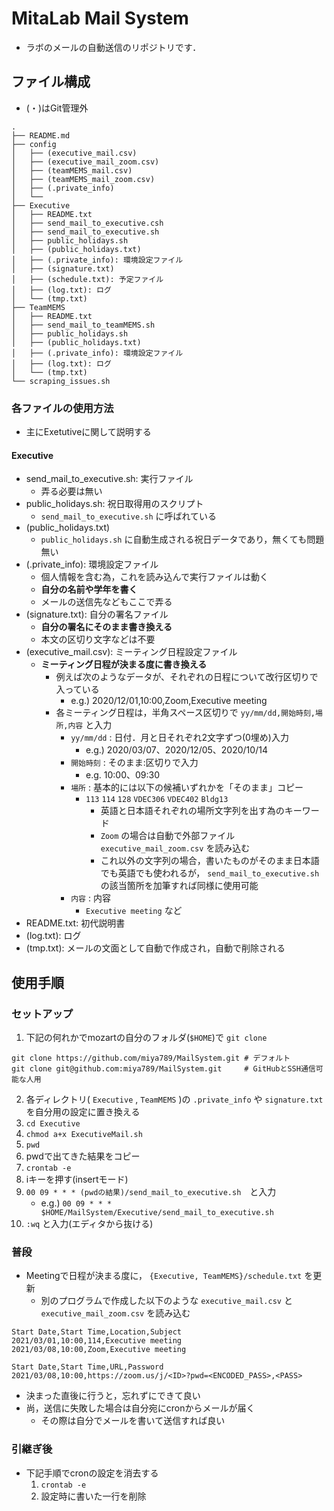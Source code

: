 # MitaLab Mail System
- ラボのメールの自動送信のリポジトリです．

## ファイル構成
- (・)はGit管理外
```
.
├── README.md
├── config
│   ├── (executive_mail.csv)
│   ├── (executive_mail_zoom.csv)
│   ├── (teamMEMS_mail.csv)
│   ├── (teamMEMS_mail_zoom.csv)
│   ├── (.private_info)
│   └── 
├── Executive
│   ├── README.txt
│   ├── send_mail_to_executive.csh
│   ├── send_mail_to_executive.sh
│   ├── public_holidays.sh
│   ├── (public_holidays.txt)
│   ├── (.private_info): 環境設定ファイル
│   ├── (signature.txt)
│   ├── (schedule.txt): 予定ファイル
│   ├── (log.txt): ログ
│   └── (tmp.txt)
├── TeamMEMS
│   ├── README.txt
│   ├── send_mail_to_teamMEMS.sh
│   ├── public_holidays.sh
│   ├── (public_holidays.txt)
│   ├── (.private_info): 環境設定ファイル
│   ├── (log.txt): ログ
│   └── (tmp.txt)
└── scraping_issues.sh
```

### 各ファイルの使用方法
- 主にExetutiveに関して説明する
#### Executive
- send_mail_to_executive.sh: 実行ファイル
  - 弄る必要は無い
- public_holidays.sh: 祝日取得用のスクリプト
  - `send_mail_to_executive.sh` に呼ばれている
- (public_holidays.txt)
  - `public_holidays.sh` に自動生成される祝日データであり，無くても問題無い
- (.private_info): 環境設定ファイル
  - 個人情報を含む為，これを読み込んで実行ファイルは動く
  - **自分の名前や学年を書く**
  - メールの送信先などもここで弄る
- (signature.txt): 自分の署名ファイル
  - **自分の署名にそのまま書き換える**
  - 本文の区切り文字などは不要
- (executive_mail.csv): ミーティング日程設定ファイル
  - **ミーティング日程が決まる度に書き換える**
    - 例えば次のようなデータが、それぞれの日程について改行区切りで入っている
      - e.g.) 2020/12/01,10:00,Zoom,Executive meeting
    - 各ミーティング日程は，半角スペース区切りで `yy/mm/dd,開始時刻,場所,内容` と入力
      - `yy/mm/dd` : 日付．月と日それぞれ2文字ずつ(0埋め)入力
        - e.g.) 2020/03/07、2020/12/05、2020/10/14
      - `開始時刻` : そのまま:区切りで入力
        - e.g. 10:00、09:30
      - `場所` : 基本的には以下の候補いずれかを「そのまま」コピー
        - `113` `114` `128` `VDEC306` `VDEC402` `Bldg13`
          - 英語と日本語それぞれの場所文字列を出す為のキーワード
          - `Zoom` の場合は自動で外部ファイル `executive_mail_zoom.csv` を読み込む
          - これ以外の文字列の場合，書いたものがそのまま日本語でも英語でも使われるが， `send_mail_to_executive.sh` の該当箇所を加筆すれば同様に使用可能
      - `内容` : 内容
        - `Executive meeting` など
- README.txt: 初代説明書
- (log.txt): ログ
- (tmp.txt): メールの文面として自動で作成され，自動で削除される

## 使用手順
### セットアップ
1. 下記の何れかでmozartの自分のフォルダ(`$HOME`)で `git clone`
```
git clone https://github.com/miya789/MailSystem.git # デフォルト
git clone git@github.com:miya789/MailSystem.git     # GitHubとSSH通信可能な人用
```
2. 各ディレクトリ( `Executive` , `TeamMEMS` )の `.private_info` や `signature.txt` を自分用の設定に置き換える
3. `cd Executive`
4. `chmod a+x ExecutiveMail.sh`
5. `pwd`
6. pwdで出てきた結果をコピー
7. `crontab -e`
8.  iキーを押す(insertモード)
9.  `00 09 * * * (pwdの結果)/send_mail_to_executive.sh`　と入力
    - e.g.) `00 09 * * * $HOME/MailSystem/Executive/send_mail_to_executive.sh`
10. `:wq` と入力(エディタから抜ける)

### 普段
- Meetingで日程が決まる度に， `{Executive, TeamMEMS}/schedule.txt` を更新
  - 別のプログラムで作成した以下のような `executive_mail.csv` と `executive_mail_zoom.csv` を読み込む
```csv:executive_mail.csv
Start Date,Start Time,Location,Subject
2021/03/01,10:00,114,Executive meeting
2021/03/08,10:00,Zoom,Executive meeting
```

```csv:executive_mail_zoom.csv
Start Date,Start Time,URL,Password
2021/03/08,10:00,https://zoom.us/j/<ID>?pwd=<ENCODED_PASS>,<PASS>
```
- 決まった直後に行うと，忘れずにできて良い
- 尚，送信に失敗した場合は自分宛にcronからメールが届く
  - その際は自分でメールを書いて送信すれば良い

### 引継ぎ後
- 下記手順でcronの設定を消去する
  1. `crontab -e`
  2. 設定時に書いた一行を削除

